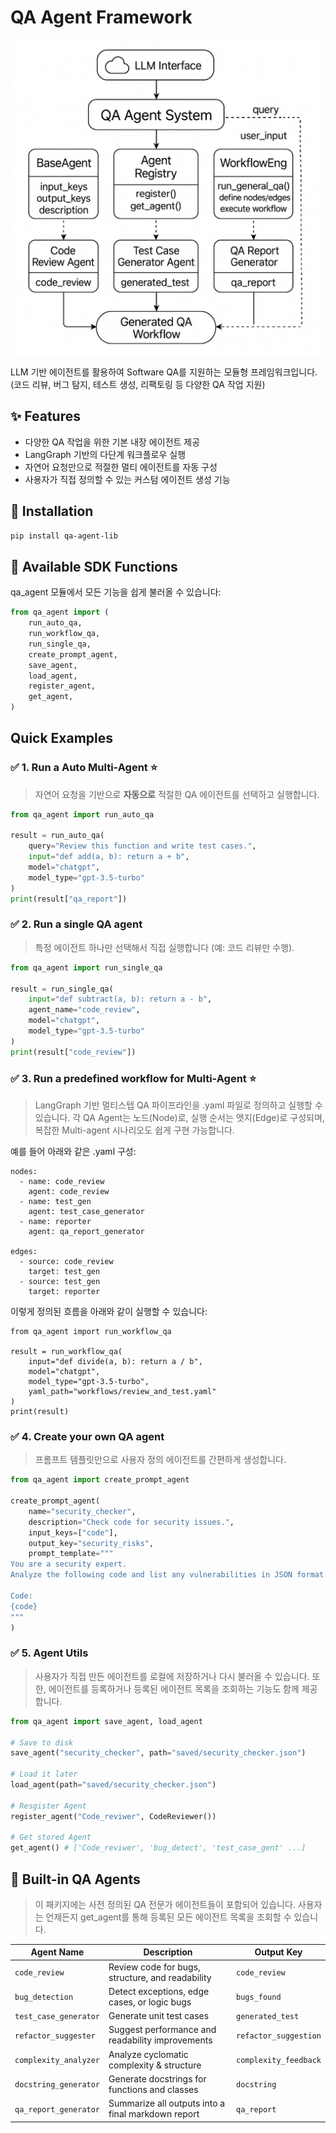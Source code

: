 # QA Agent Framework

![img](./image.png)

LLM 기반 에이전트를 활용하여 Software QA를 지원하는 모듈형 프레임워크입니다.  
(코드 리뷰, 버그 탐지, 테스트 생성, 리팩토링 등 다양한 QA 작업 지원)

## ✨ Features

- 다양한 QA 작업을 위한 기본 내장 에이전트 제공
- LangGraph 기반의 다단계 워크플로우 실행
- 자연어 요청만으로 적절한 멀티 에이전트를 자동 구성
- 사용자가 직접 정의할 수 있는 커스텀 에이전트 생성 기능 


## 🚀 Installation

```bash
pip install qa-agent-lib
```

## 🔧 Available SDK Functions
qa_agent 모듈에서 모든 기능을 쉽게 불러올 수 있습니다:

```python
from qa_agent import (
    run_auto_qa,
    run_workflow_qa,
    run_single_qa,
    create_prompt_agent,
    save_agent,
    load_agent,
    register_agent,
    get_agent,
)
``` 

## Quick Examples

### ✅ 1. Run a Auto Multi-Agent ⭐️

> 자연어 요청을 기반으로 **자동으로** 적절한 QA 에이전트를 선택하고 실행합니다.

```python
from qa_agent import run_auto_qa

result = run_auto_qa(
    query="Review this function and write test cases.",
    input="def add(a, b): return a + b",
    model="chatgpt",
    model_type="gpt-3.5-turbo"
)
print(result["qa_report"])
```

### ✅ 2. Run a single QA agent
> 특정 에이전트 하나만 선택해서 직접 실행합니다 (예: 코드 리뷰만 수행).

```python
from qa_agent import run_single_qa

result = run_single_qa(
    input="def subtract(a, b): return a - b",
    agent_name="code_review",
    model="chatgpt",
    model_type="gpt-3.5-turbo"
)
print(result["code_review"])
```

### ✅ 3. Run a predefined workflow for Multi-Agent ⭐️

> LangGraph 기반 멀티스텝 QA 파이프라인을 .yaml 파일로 정의하고 실행할 수 있습니다.
각 QA Agent는 노드(Node)로, 실행 순서는 엣지(Edge)로 구성되며, 복잡한 Multi-agent 시나리오도 쉽게 구현 가능합니다.

예를 들어 아래와 같은 .yaml 구성:

```yaml
nodes:
  - name: code_review
    agent: code_review
  - name: test_gen
    agent: test_case_generator
  - name: reporter
    agent: qa_report_generator

edges:
  - source: code_review
    target: test_gen
  - source: test_gen
    target: reporter
```
이렇게 정의된 흐름을 아래와 같이 실행할 수 있습니다:

```python
from qa_agent import run_workflow_qa

result = run_workflow_qa(
    input="def divide(a, b): return a / b",
    model="chatgpt",
    model_type="gpt-3.5-turbo",
    yaml_path="workflows/review_and_test.yaml"
)
print(result)
```

### ✅ 4. Create your own QA agent

> 프롬프트 템플릿만으로 사용자 정의 에이전트를 간편하게 생성합니다.

```python
from qa_agent import create_prompt_agent

create_prompt_agent(
    name="security_checker",
    description="Check code for security issues.",
    input_keys=["code"],
    output_key="security_risks",
    prompt_template="""
You are a security expert.
Analyze the following code and list any vulnerabilities in JSON format.

Code:
{code}
"""
)
```

### ✅ 5. Agent Utils

> 사용자가 직접 만든 에이전트를 로컬에 저장하거나 다시 불러올 수 있습니다.
또한, 에이전트를 등록하거나 등록된 에이전트 목록을 조회하는 기능도 함께 제공합니다.

```python
from qa_agent import save_agent, load_agent

# Save to disk
save_agent("security_checker", path="saved/security_checker.json")

# Load it later
load_agent(path="saved/security_checker.json")

# Resgister Agent
register_agent("Code_reviwer", CodeReviewer())

# Get stored Agent
get_agent() # ['Code_reviwer', 'bug_detect', 'test_case_gent' ...]
```



## 🧪 Built-in QA Agents

> 이 패키지에는 사전 정의된 QA 전문가 에이전트들이 포함되어 있습니다.
사용자는 언제든지 get_agent를 통해 등록된 모든 에이전트 목록을 조회할 수 있습니다.

| Agent Name             | Description                                       | Output Key            |
|------------------------|---------------------------------------------------|------------------------|
| `code_review`          | Review code for bugs, structure, and readability  | `code_review`          |
| `bug_detection`        | Detect exceptions, edge cases, or logic bugs      | `bugs_found`           |
| `test_case_generator`  | Generate unit test cases                          | `generated_test`       |
| `refactor_suggester`   | Suggest performance and readability improvements  | `refactor_suggestion`  |
| `complexity_analyzer`  | Analyze cyclomatic complexity & structure         | `complexity_feedback`  |
| `docstring_generator`  | Generate docstrings for functions and classes     | `docstring`            |
| `qa_report_generator`  | Summarize all outputs into a final markdown report| `qa_report`            |

